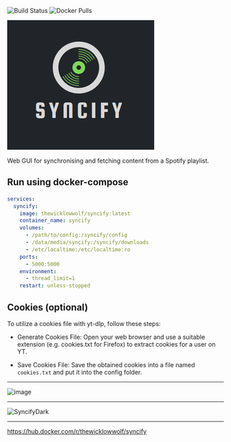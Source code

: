 ![Build Status](https://github.com/TheWicklowWolf/Syncify/actions/workflows/main.yml/badge.svg)
![Docker Pulls](https://img.shields.io/docker/pulls/thewicklowwolf/syncify.svg)


<img src="https://raw.githubusercontent.com/TheWicklowWolf/Syncify/main/src/static/syncify_full_logo.png" alt="logo">


Web GUI for synchronising and fetching content from a Spotify playlist.


## Run using docker-compose

```yaml
services:
  syncify:
    image: thewicklowwolf/syncify:latest
    container_name: syncify
    volumes:
      - /path/to/config:/syncify/config
      - /data/media/syncify:/syncify/downloads
      - /etc/localtime:/etc/localtime:ro
    ports:
      - 5000:5000
    environment:
      - thread_limit=1
    restart: unless-stopped
```


## Cookies (optional)
To utilize a cookies file with yt-dlp, follow these steps:

* Generate Cookies File: Open your web browser and use a suitable extension (e.g. cookies.txt for Firefox) to extract cookies for a user on YT.

* Save Cookies File: Save the obtained cookies into a file named `cookies.txt` and put it into the config folder.


---


![image](https://github.com/TheWicklowWolf/Syncify/assets/111055425/025365a6-095f-4110-9c28-4be2921d6f47)


---


![SyncifyDark](https://github.com/TheWicklowWolf/Syncify/assets/111055425/0ef9bb70-77c4-4da5-95b5-889839b63b84)


---


https://hub.docker.com/r/thewicklowwolf/syncify
